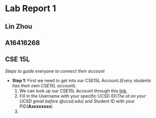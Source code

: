 # Lab Report 1
## Lin Zhou
## A16416268
## CSE 15L
*Steps to guide everyone to connect their account*

* **Step 1:**
First we need to get into our CSE15L Account.(*Every students has their own CSE15L account*).
  1. We can look up our CSE15L Account through this [link](https://sdacs.ucsd.edu/~icc/index.php). 
  2. Fill in the Username with your specific UCSD ID(*The id on your UCSD gmail before @ucsd.edu*) and Student ID with your PID(**Axxxxxxxx**)
  3. 
